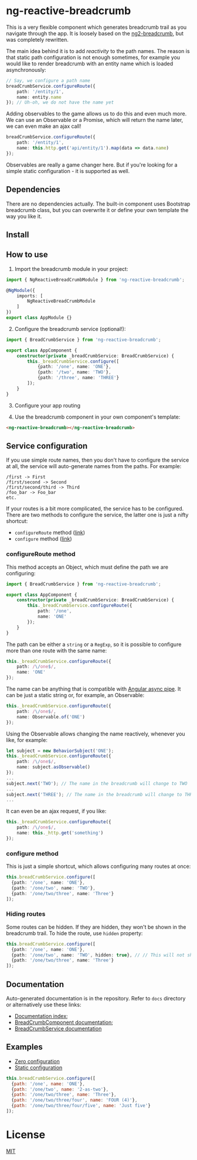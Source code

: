 # ng-reactive-breadcrumb

This is a very flexible component which generates breadcrumb trail as you navigate through the app. It is loosely based on the [ng2-breadcrumb](https://github.com/gmostert/ng2-breadcrumb), but was completely rewritten. 

The main idea behind it is to add *reactivity* to the path names. The reason is that static path configuration is not enough sometimes, for example you would like to render breadcrumb with an entity name which is loaded asynchronously:

```typescript
// Say, we configure a path name
breadCrumbService.configureRoute({
    path: '/entity/1',
    name: entity.name
}); // Uh-oh, we do not have the name yet
```

Adding observables to the game allows us to do this and even much more. We can use an Observable or a Promise, which will return the name later, we can even make an ajax call!

```typescript
breadCrumbService.configureRoute({
    path: '/entity/1',
    name: this.http.get('api/entity/1').map(data => data.name)
});
```

Observables are really a game changer here. But if you're looking for a simple static configuration - it is supported as well.

## Dependencies

There are no dependencies actually. The built-in component uses Bootstrap breadcrumb class, but you can overwrite it or define your own template the way you like it.

## Install

## How to use

1. Import the breadcrumb module in your project:

```typescript
import { NgReactiveBreadCrumbModule } from 'ng-reactive-breadcrumb';

@NgModule({
    imports: [
        NgReactiveBreadCrumbModule
    ]
})
export class AppModule {}
```

2. Configure the breadcrumb service (optional!):

```typescript
import { BreadCrumbService } from 'ng-reactive-breadcrumb';

export class AppComponent {
    constructor(private _breadCrumbService: BreadCrumbService) {
        this._breadCrumbService.configure([
            {path: '/one', name: 'ONE'},
            {path: '/two', name: 'TWO'},
            {path: '/three', name: 'THREE'}
        ]);
    }
}
```

3. Configure your app routing

4. Use the breadcrumb component in your own component's template:

```html
<ng-reactive-breadcrumb></ng-reactive-breadcrumb>
```

## Service configuration

If you use simple route names, then you don't have to configure the service at all, the service will auto-generate names from the paths. For example:

```
/first -> First
/first/second -> Second
/first/second/third -> Third
/foo_bar -> Foo_bar
etc.
```

If your routes is a bit more complicated, the service has to be configured.
There are two methods to configure the service, the latter one is just a nifty shortcut:
- ```configureRoute``` method ([link](https://cdn.rawgit.com/mndholder/ng-reactive-breadcrumb/f352419b/docs/classes/_src_services_breadcrumb_service_.breadcrumbservice.html#configureroute))
- ```configure``` method ([link](https://cdn.rawgit.com/mndholder/ng-reactive-breadcrumb/f352419b/docs/classes/_src_services_breadcrumb_service_.breadcrumbservice.html#configure))

### configureRoute method

This method accepts an Object, which must define the path we are configuring:

```typescript
import { BreadCrumbService } from 'ng-reactive-breadcrumb';

export class AppComponent {
    constructor(private _breadCrumbService: BreadCrumbService) {
        this._breadCrumbService.configureRoute({
            path: '/one',
            name: 'ONE'
        });
    }
}
```

The path can be either a ```string``` or a ```RegExp```, so it is possible to configure more than one route with the same name:

```typescript
this._breadCrumbService.configureRoute({
    path: /\/one$/,
    name: 'ONE'
});
```

The name can be anything that is compatible with [Angular async pipe](https://angular.io/docs/ts/latest/api/common/index/AsyncPipe-pipe.html). It can be just a static string or, for example, an Observable:

```typescript
this._breadCrumbService.configureRoute({
    path: /\/one$/,
    name: Observable.of('ONE')
});
```

Using the Observable allows changing the name reactively, whenever you like, for example:

```typescript
let subject = new BehaviorSubject('ONE');
this._breadCrumbService.configureRoute({
    path: /\/one$/, 
    name: subject.asObservable()
});
...
subject.next('TWO'); // The name in the breadcrumb will change to TWO
...
subject.next('THREE'); // The name in the breadcrumb will change to THREE
...
```

It can even be an ajax request, if you like:
```typescript
this._breadCrumbService.configureRoute({
    path: /\/one$/,
    name: this._http.get('something')
});
```

### configure method

This is just a simple shortcut, which allows configuring many routes at once:

```typescript
this.breadCrumbService.configure([
  {path: '/one', name: 'ONE'},
  {path: '/one/two', name: 'TWO'},
  {path: '/one/two/three', name: 'Three'}
]);
```

### Hiding routes

Some routes can be hidden. If they are hidden, they won't be shown in the breadcrumb trail. To hide the route, use ```hidden``` property:

```typescript
this.breadCrumbService.configure([
  {path: '/one', name: 'ONE'},
  {path: '/one/two', name: 'TWO', hidden: true}, // // This will not show up in the breadcrumb,
  {path: '/one/two/three', name: 'Three'}
]);
```

## Documentation

Auto-generated documentation is in the repository. Refer to ```docs``` directory or alternatively use these links:
- [Documentation index](https://cdn.rawgit.com/mndholder/ng-reactive-breadcrumb/f352419b/docs/index.html);
- [BreadCrumbComponent documentation](https://cdn.rawgit.com/mndholder/ng-reactive-breadcrumb/f352419b/docs/classes/_src_components_breadcrumb_component_.breadcrumbcomponent.html);
- [BreadCrumbService documentation](https://cdn.rawgit.com/mndholder/ng-reactive-breadcrumb/f352419b/docs/classes/_src_services_breadcrumb_service_.breadcrumbservice.html)

## Examples

- [Zero configuration](https://embed.plnkr.co/0bycsEZb4tQvfJlg4ofc/)
- [Static configuration](https://embed.plnkr.co/IsrPHX9clEI1l40KpFa0/)

```javascript
this.breadCrumbService.configure([
  {path: '/one', name: 'ONE'},
  {path: '/one/two', name: '2-as-two'},
  {path: '/one/two/three', name: 'Three'},
  {path: '/one/two/three/four', name: 'FOUR (4)'},
  {path: '/one/two/three/four/five', name: 'Just five'}
]);
```

# License

[MIT](/LICENSE)
